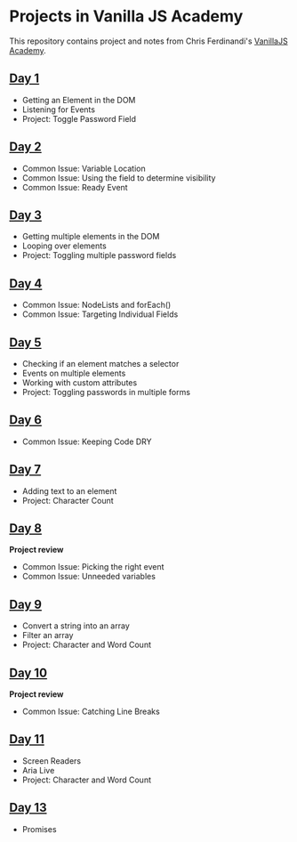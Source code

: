 # Projects in Vanilla JS Academy

This repository contains project and notes from Chris Ferdinandi's [VanillaJS Academy](https://vanillajsacademy.com/).

## [Day 1](./day01)
- Getting an Element in the DOM
- Listening for Events
- Project: Toggle Password Field

## [Day 2](./day02)
- Common Issue: Variable Location
- Common Issue: Using the field to determine visibility
- Common Issue: Ready Event

## [Day 3](./day03)
- Getting multiple elements in the DOM
- Looping over elements
- Project: Toggling multiple password fields

## [Day 4](./day04)
- Common Issue: NodeLists and forEach()
- Common Issue: Targeting Individual Fields

## [Day 5](./day05)
- Checking if an element matches a selector
- Events on multiple elements
- Working with custom attributes
- Project: Toggling passwords in multiple forms

## [Day 6](./day06)
- Common Issue: Keeping Code DRY

## [Day 7](./day07)
- Adding text to an element
- Project: Character Count

## [Day 8](./day08)
**Project review**
- Common Issue: Picking the right event
- Common Issue: Unneeded variables

## [Day 9](./day09)
- Convert a string into an array
- Filter an array
- Project: Character and Word Count

## [Day 10](./day10)
**Project review**
- Common Issue: Catching Line Breaks

## [Day 11](./day11)
- Screen Readers
- Aria Live
- Project: Character and Word Count

## [Day 13](day13)
- Promises
